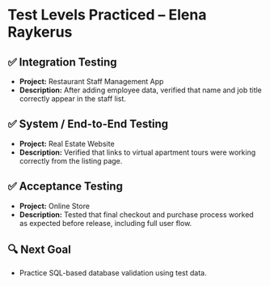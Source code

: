 # Test Levels Practiced – Elena Raykerus

## ✅ Integration Testing
- **Project:** Restaurant Staff Management App
- **Description:** After adding employee data, verified that name and job title correctly appear in the staff list.

## ✅ System / End-to-End Testing
- **Project:** Real Estate Website
- **Description:** Verified that links to virtual apartment tours were working correctly from the listing page.

## ✅ Acceptance Testing
- **Project:** Online Store
- **Description:** Tested that final checkout and purchase process worked as expected before release, including full user flow.

## 🔍 Next Goal
- Practice SQL-based database validation using test data.

